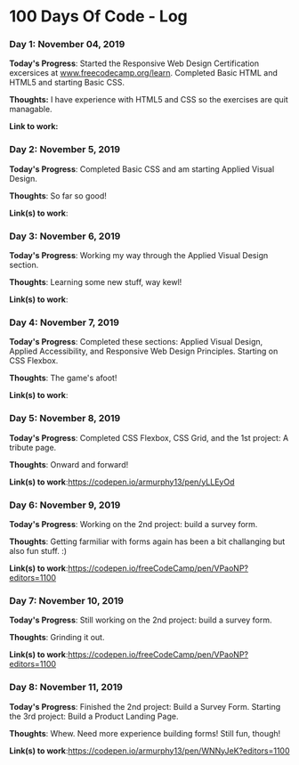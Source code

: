 # 100 Days Of Code - Log

### Day 1: November 04, 2019

**Today's Progress**: Started the Responsive Web Design Certification excersices at www.freecodecamp.org/learn. Completed Basic HTML and HTML5 and starting Basic CSS. 

**Thoughts:** I have experience with HTML5 and CSS so the exercises are quit managable.

**Link to work:**

### Day 2: November 5, 2019 

**Today's Progress**: Completed Basic CSS and am starting Applied Visual Design. 

**Thoughts**: So far so good!

**Link(s) to work**: 

### Day 3: November 6, 2019 

**Today's Progress**: Working my way through the Applied Visual Design section. 

**Thoughts**: Learning some new stuff, way kewl!

**Link(s) to work**: 

### Day 4: November 7, 2019 

**Today's Progress**: Completed these sections: Applied Visual Design, Applied Accessibility, and Responsive Web Design Principles. Starting on CSS Flexbox.   

**Thoughts**: The game's afoot!

**Link(s) to work**:

### Day 5: November 8, 2019 

**Today's Progress**: Completed CSS Flexbox, CSS Grid, and the 1st project: A tribute page.   

**Thoughts**: Onward and forward!

**Link(s) to work**:https://codepen.io/armurphy13/pen/yLLEyOd

### Day 6: November 9, 2019 

**Today's Progress**: Working on the 2nd project: build a survey form.   

**Thoughts**: Getting farmiliar with forms again has been a bit challanging but also fun stuff. :)

**Link(s) to work**:https://codepen.io/freeCodeCamp/pen/VPaoNP?editors=1100

### Day 7: November 10, 2019 

**Today's Progress**: Still working on the 2nd project: build a survey form.   

**Thoughts**: Grinding it out.

**Link(s) to work**:https://codepen.io/freeCodeCamp/pen/VPaoNP?editors=1100

### Day 8: November 11, 2019 

**Today's Progress**: Finished the 2nd project: Build a Survey Form. Starting the 3rd project: Build a Product Landing Page.   

**Thoughts**: Whew. Need more experience building forms! Still fun, though!

**Link(s) to work**:https://codepen.io/armurphy13/pen/WNNyJeK?editors=1100
